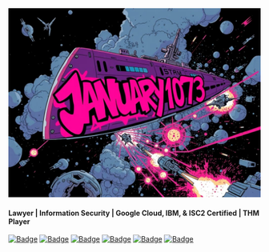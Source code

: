 <img src="https://github.com/january1073/january1073.github.io/blob/main/img/spaceship001.jpg">

#### Lawyer | Information Security | Google Cloud, IBM, & ISC2 Certified | THM Player

<a href="https://january1073.bsky.social" target="_blank"><img src="https://img.shields.io/badge/Bluesky-black?style=flat-square" alt="Badge"></a>
<a href="https://infosec.exchange/@january1073" target="_blank"><img src="https://img.shields.io/badge/Mastodon-black?style=flat-square" alt="Badge"></a>
<a href="https://tryhackme.com/p/january1073"><img src="https://img.shields.io/badge/TryHackMe-black?style=flat-square" alt="Badge"></a>
<a href="https://january1073.github.io" target="_blank"><img src="https://img.shields.io/badge/Portfolio-black?style=flat-square" alt="Badge"></a>
<a href="mailto:january1073@proton.me" target="_blank"><img src="https://img.shields.io/badge/Email-white?style=flat-square" alt="Badge"></a>
<a href="https://keys.openpgp.org/vks/v1/by-fingerprint/56F2FDCC2EF4D52A3F597815AE34888E8EDC586C" target="_blank"><img src="https://img.shields.io/badge/PGP%20key-white?style=flat-square&logo=gnuprivacyguard" alt="Badge"></a>
